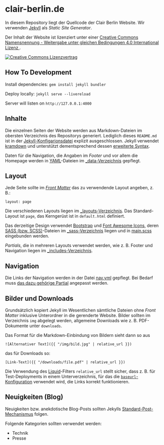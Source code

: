 # clair-berlin.de

In diesem Repository liegt der Quellcode der Clair Berlin Website. Wir verwenden [Jekyll](https://jekyllrb.com/) als _Static Site Generator_.

Der Inhalt der Website ist lizenziert unter einer
<a rel="license" href="http://creativecommons.org/licenses/by-sa/4.0/">
  Creative Commons Namensnennung - Weitergabe unter gleichen Bedingungen 4.0 International Lizenz
</a>.

<a rel="license" href="http://creativecommons.org/licenses/by-sa/4.0/">
  <img alt="Creative Commons Lizenzvertrag" style="border-width:0" src="https://i.creativecommons.org/l/by-sa/4.0/88x31.png" />
</a>

## How To Development

Install dependencies: `gem install jekyll bundler`

Deploy locally: `jekyll serve --livereload`

Server will listen on `http://127.0.0.1:4000`

## Inhalte

Die einzelnen Seiten der Website werden aus Markdown-Dateien im obersten Verzeichnis des Repositorys generiert. Lediglich dieses `README.md` ist in der [Jekyll-Konfigarionsdatei](_config.yml) explizit ausgeschlossen. Jekyll verwendet [kramdown](https://kramdown.gettalong.org/) und unterstützt dementsprechend dessen [erweiterte Syntax](https://kramdown.gettalong.org/syntax.html).

Daten für die Navigation, die Angaben im _Footer_ und vor allem die Homepage werden in [YAML](https://yaml.org/)-Dateien im [\_data-Verzeichnis](_data/) gepflegt.

## Layout

Jede Seite sollte im [_Front Matter_](https://jekyllrb.com/docs/front-matter/) das zu verwendende Layout angeben, z. B.:

```
layout: page
```

Die verschiedenen Layouts liegen im [\_layouts-Verzeichnis](_layouts/). Das Standard-Layout ist `page`, das Kerngerüst ist in `default.html` definiert.

Das derzeitige Design verwendet [Bootstrap](https://getbootstrap.com/) und [Font Awesome Icons](https://fontawesome.com/icons/), deren [SASS (bzw.  SCSS)](https://sass-lang.com/)-Dateien im [\_sass-Verzeichnis](_sass) liegen und in [main.scss](css/main.scss) eingebunden werden.

_Partials_, die in mehreren Layouts verwendet werden, wie z. B. Footer und Navigation liegen im [\_includes-Verzeichnis](_includes).

## Navigation

Die Links der Navigation werden in der Datei [nav.yml](_data/nav.yml) gepflegt.  Bei Bedarf muss [das dazu gehörige Partial](_includes/nav.html) angepasst werden.

## Bilder und Downloads

Grundsätzlich kopiert Jekyll im Wesentlichen sämtliche Dateien ohne _Front Matter_ inklusive Unterordner in die gerenderte Website. Bilder sollten im Verzeichnis `img` abgelegt werden, allgemeine Downloads wie z. B. PDF-Dokumente unter `downloads`.

Das Format für die Markdown-Einbindung von Bildern sieht dann so aus

```
![Alternativer Text]({{ "/img/bild.jpg" | relative_url }})
```

das für Downloads so:

```
[Link-Text]({{ "/downloads/file.pdf" | relative_url }})
```

Die Verwendung des [Liquid](https://jekyllrb.com/docs/liquid/)-Filters `relative_url` stellt sicher, dass z. B. für Test-Deployments in einem Unterverzeichnis, für das die [`baseurl`-Konfiguration](https://jekyllrb.com/docs/configuration/options/) verwendet wird, die Links korrekt funktionieren.

## Neuigkeiten (Blog)

Neuigkeiten bzw. anekdotische Blog-Posts sollten Jekylls [Standard-Post-Mechanismus](https://jekyllrb.com/docs/posts/) folgen.

Folgende Kategorien sollten verwendet werden:

* Technik
* Presse
